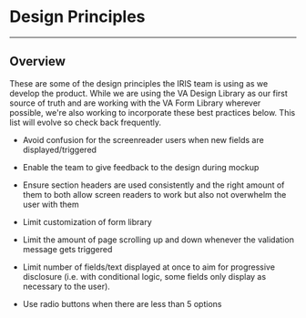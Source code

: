
# Design Principles
---

## Overview
These are some of the design principles the IRIS team is using as we develop the product.  While we are using the VA Design Library as our first source of truth and are working with the VA Form Library wherever possible, we're also working to incorporate these best practices below.  This list will evolve so check back frequently.

* Avoid confusion for the screenreader users when new fields are displayed/triggered

* Enable the team to give feedback to the design during mockup

* Ensure section headers are used consistently and the right amount of them to both allow screen readers to work but also not overwhelm the user with them

* Limit customization of form library

* Limit the amount of page scrolling up and down whenever the validation message gets triggered

* Limit number of fields/text displayed at once to aim for progressive disclosure (i.e. with conditional logic, some fields only display as necessary to the user).

* Use radio buttons when there are less than 5 options
